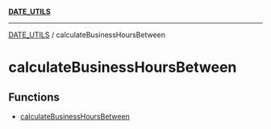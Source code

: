 [**DATE_UTILS**](../README.md)

***

[DATE_UTILS](../README.md) / calculateBusinessHoursBetween

# calculateBusinessHoursBetween

## Functions

- [calculateBusinessHoursBetween](functions/calculateBusinessHoursBetween.md)

